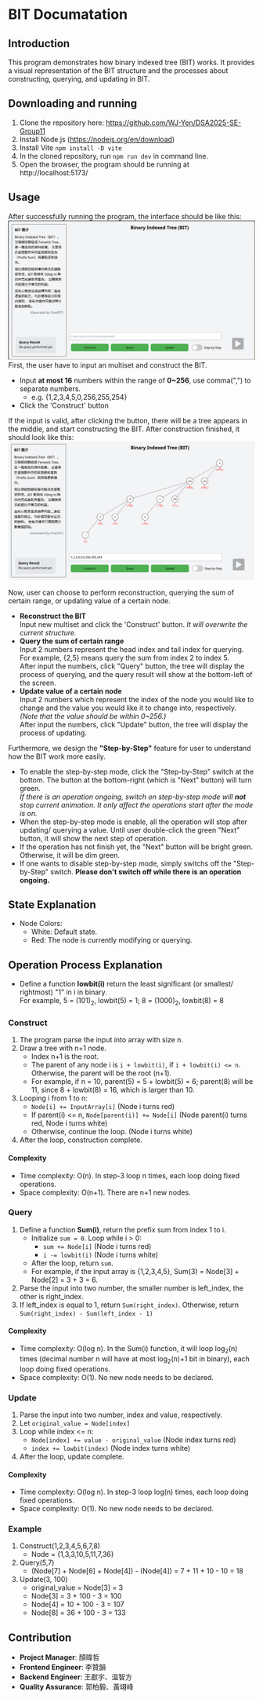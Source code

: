 # BIT Documatation
## Introduction
This program demonstrates how binary indexed tree (BIT) works. It provides a visual representation of the BIT structure and the processes about constructing, querying, and updating in BIT. <br>
## Downloading and running
1. Clone the repository here:
https://github.com/WJ-Yen/DSA2025-SE-Group11
2. Install Node.js (https://nodejs.org/en/download)
3. Install Vite `npm install -D vite`
4. In the cloned repository, run `npm run dev` in command line.
5. Open the browser, the program should be running at http://localhost:5173/

## Usage
After successfully running the program, the interface should be like this:
![1747026787_grim](./picture/1.png)
First, the user have to input an multiset and construct the BIT.
- Input **at most 16** numbers within the range of **0~256**, use comma(",") to separate numbers.
    - e.g. {1,2,3,4,5,0,256,255,254}
- Click the 'Construct' button

If the input is valid, after clicking the button,  there will be a tree appears in the middle, and start constructing the BIT. After construction finished, it should look like this:
![1747028104_grim](./picture/2.png)

Now, user can choose to perform reconstruction, querying the sum of certain range, or updating value of a certain node.
- **Reconstruct the BIT**
<br>Input new multiset and click the 'Construct' button. *It will overwrite the current structure.*
- **Query the sum of certain range**
<br>Input 2 numbers represent the head index and tail index for querying. For example, {2,5} means query the sum from index 2 to index 5.
<br>After input the numbers, click "Query" button, the tree will display the process of querying, and the query result will show at the bottom-left of the screen.
- **Update value of a certain node**
<br>Input 2 numbers which represent the index of the node you would like to change and the value you would like it to change into, respectively. *(Note that the value should be within 0~256.)*
<br>After input the numbers, click "Update" button, the tree will display the process of updating.

Furthermore, we design the **"Step-by-Step"** feature for user to understand how the BIT work more easily.
- To enable the step-by-step mode, click the "Step-by-Step" switch at the bottom. The button at the bottom-right (which is "Next" button) will turn green.
<br>*If there is an operation ongoing, switch on step-by-step mode will __not__ stop current animation. It only affect the operations start after the mode is on.*
- When the step-by-step mode is enable, all the operation will stop after updating/ querying a value. Until user double-click the green "Next" button, it will show the next step of operation.
- If the operation has not finish yet, the "Next" button will be bright green. Otherwise, it will be dim green.
- If one wants to disable step-by-step mode, simply switchs off the "Step-by-Step" switch. **Please don't switch off while there is an operation ongoing.**

## State Explanation
- Node Colors: 
    - White: Default state.
    - Red: The node is currently modifying or querying.

## Operation Process Explanation
- Define a function **lowbit(i)** return the least significant (or smallest/ rightmost) "1" in i in binary.
<br>For example, 5 = (101)<sub>2</sub>, lowbit(5) = 1; 8 = (1000)<sub>2</sub>, lowbit(8) = 8
### Construct
1. The program parse the input into array with size n.
2. Draw a tree with n+1 node.
    - Index n+1 is the root.
    - The parent of any node i is ```i + lowbit(i)```, if ```i + lowbit(i) <= n```. Otherwise, the parent will be the root (n+1).
    - For example, if n = 10, parent(5) = 5 + lowbit(5) = 6; parent(8) will be 11, since 8 + lowbit(8) = 16, which is larger than 10.
3. Looping i from 1 to n:
    - ```Node[i] += InputArray[i]``` (Node i turns red)
    - If parent(i) <= n, ```Node[parent(i)] += Node[i]``` (Node parent(i) turns red, Node i turns white)
    - Otherwise, continue the loop. (Node i turns white)
4. After the loop, construction complete.

#### Complexity
- Time complexity: O(n). In step-3 loop n times, each loop doing fixed operations.
- Space complexity: O(n+1). There are n+1 new nodes.


### Query
1. Define a function **Sum(i)**, return the prefix sum from index 1 to i.
    - Initialize ```sum = 0```. Loop while i > 0:
        - ```sum += Node[i]``` (Node i turns red)
        - ```i -= lowbit(i)``` (Node i turns white)
    - After the loop, return ```sum```.
    - For example, if the input array is {1,2,3,4,5}, Sum(3) = Node[3] + Node[2] = 3 + 3 = 6.
2. Parse the input into two number, the smaller number is left_index, the other is right_index.
3. If left_index is equal to 1, return ```Sum(right_index)```. Otherwise, return ```Sum(right_index) - Sum(left_index - 1)``` 
#### Complexity
- Time complexity: O(log n). In the Sum(i) function, it will loop log<sub>2</sub>(n) times (decimal number n will have at most log<sub>2</sub>(n)+1 bit in binary), each loop doing fixed operations.
- Space complexity: O(1). No new node needs to be declared.

### Update
1. Parse the input into two number, index and value, respectively.
2. Let ```original_value = Node[index]```
3. Loop while index <= n:
    - ```Node[index] += value - original_value``` (Node index turns red)
    - ```index += lowbit(index)``` (Node index turns white)
4. After the loop, update complete.
#### Complexity
- Time complexity: O(log n). In step-3 loop log(n) times, each loop doing fixed operations.
- Space complexity: O(1). No new node needs to be declared.

### Example
1. Construct(1,2,3,4,5,6,7,8)
    - Node = {1,3,3,10,5,11,7,36}
2. Query(5,7)
    - (Node[7] + Node[6] + Node[4]) - (Node[4]) = 7 + 11 + 10 - 10 = 18
3. Update(3, 100)
    - original_value = Node[3] = 3
    - Node[3] = 3 + 100 - 3 = 100
    - Node[4] = 10 + 100 - 3 = 107
    - Node[8] = 36 + 100 - 3 = 133

## Contribution
- **Project Manager**: 顏暐哲
- **Frontend Engineer**: 李贊韻
- **Backend Engineer**: 王獻宇、温智方
- **Quality Assurance**: 郭柏毅、黃翊峰
